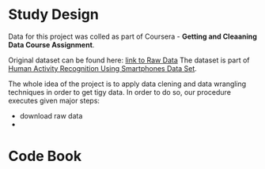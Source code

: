 # Study Design

Data for this project was colled as part of Coursera - **Getting and Cleaaning Data Course Assignment**.

Original dataset can be found here: [link to Raw Data](https://d396qusza40orc.cloudfront.net/getdata%2Fprojectfiles%2FUCI%20HAR%20Dataset.zip)
The dataset is part of [Human Activity Recognition Using Smartphones Data Set](http://archive.ics.uci.edu/ml/datasets/Human+Activity+Recognition+Using+Smartphones).

The whole idea of the project is to apply data clening and data wrangling techniques in order to get tigy data. In order to do so, our procedure executes given major steps:
* download raw data
* 


# Code Book
